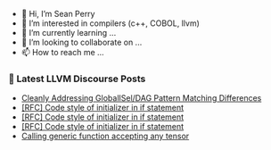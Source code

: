 - 👋 Hi, I’m Sean Perry
- 👀 I’m interested in compilers (c++, COBOL, llvm)
- 🌱 I’m currently learning ...
- 💞️ I’m looking to collaborate on ...
- 📫 How to reach me ...

<!---
s66perry/s66perry is a ✨ special ✨ repository because its `README.md` (this file) appears on your GitHub profile.
You can click the Preview link to take a look at your changes.
--->
### 📕 Latest LLVM Discourse Posts

<!-- DISCOURSE-LLVM:START -->
- [Cleanly Addressing GlobalISel/DAG Pattern Matching Differences](https://discourse.llvm.org/t/cleanly-addressing-globalisel-dag-pattern-matching-differences/64817#post_9)
- [[RFC] Code style of initializer in if statement](https://discourse.llvm.org/t/rfc-code-style-of-initializer-in-if-statement/65357#post_11)
- [[RFC] Code style of initializer in if statement](https://discourse.llvm.org/t/rfc-code-style-of-initializer-in-if-statement/65357#post_10)
- [[RFC] Code style of initializer in if statement](https://discourse.llvm.org/t/rfc-code-style-of-initializer-in-if-statement/65357#post_9)
- [Calling generic function accepting any tensor](https://discourse.llvm.org/t/calling-generic-function-accepting-any-tensor/65393#post_3)
<!-- DISCOURSE-LLVM:END -->
